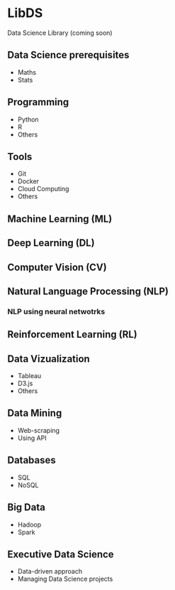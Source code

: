 # LibDS
Data Science Library (coming soon)

## Data Science prerequisites
* Maths
* Stats

## Programming
* Python
* R
* Others

## Tools
* Git
* Docker
* Cloud Computing
* Others

## Machine Learning (ML)

## Deep Learning (DL)

## Computer Vision (CV)

## Natural Language Processing (NLP)
### NLP using neural netwotrks

## Reinforcement Learning (RL)

## Data Vizualization
* Tableau
* D3.js
* Others

## Data Mining
* Web-scraping
* Using API

## Databases
* SQL
* NoSQL

## Big Data
* Hadoop
* Spark

## Executive Data Science
* Data-driven approach
* Managing Data Science projects
